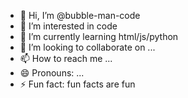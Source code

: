 - 👋 Hi, I’m @bubble-man-code
- 👀 I’m interested in code
- 🌱 I’m currently learning html/js/python
- 💞️ I’m looking to collaborate on ...
- 📫 How to reach me ...
- 😄 Pronouns: ...
- ⚡ Fun fact: fun facts are fun

<!---
bubble-man-code/bubble-man-code is a ✨ special ✨ repository because its `README.md` (this file) appears on your GitHub profile.
You can click the Preview link to take a look at your changes.
--->
